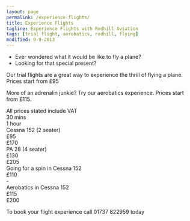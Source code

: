 ```yaml
---
layout: page
permalink: /experience-flights/
title: Experience Flights
tagline: Experience Flights with Redhill Aviation
tags: [trial flight, aerobatics, redhill, flying]
modified: 9-9-2013
---
```


<div>
<ul>
<li>Ever wondered what it would be like to fly a plane?</li>
<li>Looking for that special present?</li>
</ul>
<div>

<div><p>
Our trial flights are a great way to experience the thrill of flying a plane. Prices start from £95
</p>
</div>

<div>
<p>
More of an adrenalin junkie? Try our aerobatics experience. Prices start from £115.
</p></div>

<div> All prices stated include VAT</div>
<div class="prices-table">
    <div class="row">
        <div class="col-md-6"></div>
        <div class="col-md-3">30 mins</div>
        <div class="col-md-3">1 hour</div>
    </div>
    <div class="row">
        <div class="col-md-6">Cessna 152 (2 seater)</div>
        <div class="col-md-3">£95</div>
        <div class="col-md-3">£170</div>
    </div>
    <div class="row">
        <div class="col-md-6">PA 28 (4 seater)</div>
        <div class="col-md-3">£130</div>
        <div class="col-md-3">£205</div>
    </div>
    <div class="row">
        <div class="col-md-6">Going for a spin in Cessna 152</div>
        <div class="col-md-3">£110</div>
        <div class="col-md-3">-</div>
    </div>
    <div class="row">
        <div class="col-md-6">Aerobatics in Cessna 152</div>
        <div class="col-md-3">£115</div>
        <div class="col-md-3">£200</div>
    </div>
</div>

<div>
<p>
To book your flight experience call 01737 822959 today
</p>
</div>